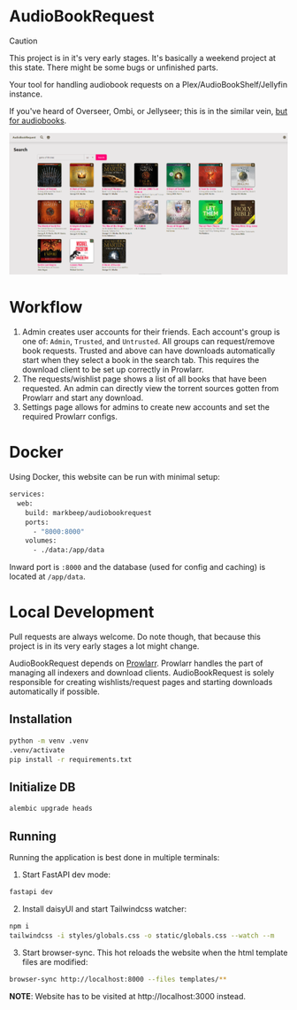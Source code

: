 # AudioBookRequest

> [!CAUTION]
> This project is in it's very early stages. It's basically a weekend project at this state. There might be some bugs or unfinished parts.

Your tool for handling audiobook requests on a Plex/AudioBookShelf/Jellyfin instance.

If you've heard of Overseer, Ombi, or Jellyseer; this is in the similar vein, <ins>but for audiobooks</ins>.

![Search Page](/media/search_page.png)

# Workflow

1. Admin creates user accounts for their friends. Each account's group is one of: `Admin`, `Trusted`, and `Untrusted`. All groups can request/remove book requests. Trusted and above can have downloads automatically start when they select a book in the search tab. This requires the download client to be set up correctly in Prowlarr.
2. The requests/wishlist page shows a list of all books that have been requested. An admin can directly view the torrent sources gotten from Prowlarr and start any download.
3. Settings page allows for admins to create new accounts and set the required Prowlarr configs.

# Docker

Using Docker, this website can be run with minimal setup:

```dockerfile
services:
  web:
    build: markbeep/audiobookrequest
    ports:
      - "8000:8000"
    volumes:
      - ./data:/app/data
```

Inward port is `:8000` and the database (used for config and caching) is located at `/app/data`.

# Local Development

Pull requests are always welcome. Do note though, that because this project is in its very early stages a lot might change.

AudioBookRequest depends on [Prowlarr](https://wiki.servarr.com/prowlarr). Prowlarr handles the part of managing all indexers and download clients. AudioBookRequest is solely responsible for creating wishlists/request pages and starting downloads automatically if possible.

## Installation

```sh
python -m venv .venv
.venv/activate
pip install -r requirements.txt
```

## Initialize DB

```sh
alembic upgrade heads
```

## Running

Running the application is best done in multiple terminals:

1. Start FastAPI dev mode:

```sh
fastapi dev
```

2. Install daisyUI and start Tailwindcss watcher:

```sh
npm i
tailwindcss -i styles/globals.css -o static/globals.css --watch --m
```

3. Start browser-sync. This hot reloads the website when the html template files are modified:

```sh
browser-sync http://localhost:8000 --files templates/**
```

**NOTE**: Website has to be visited at http://localhost:3000 instead.
